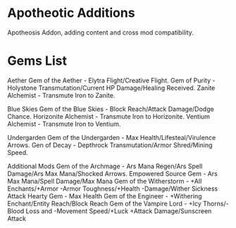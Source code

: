 # Apotheotic Additions
Apotheosis Addon, adding content and cross mod compatibility.

# Gems List
Aether
Gem of the Aether - Elytra Flight/Creative Flight.
Gem of Purity - Holystone Transmutation/Current HP Damage/Healing Received.
Zanite Alchemist - Transmute Iron to Zanite.

Blue Skies
Gem of the Blue Skies - Block Reach/Attack Damage/Dodge Chance.
Horizonite Alchemist - Transmute Iron to Horizonite.
Ventium Alchemist - Transmute Iron to Ventium.

Undergarden
Gem of the Undergarden - Max Health/Lifesteal/Virulence Arrows.
Gen of Decay - Depthrock Transmutation/Armor Shred/Mining Speed.

Additional Mods
Gem of the Archmage - Ars Mana Regen/Ars Spell Damage/Ars Max Mana/Shocked Arrows.
Empowered Source Gem - Ars Max Mana/Spell Damage/Max Mana
Gem of the Witherstorm - +All Enchants/+Armor  -Armor Toughness/+Health -Damage/Wither Sickness Attack
Hearty Gem - Max Health
Gem of the Engineer - +Withering Enchant/Entity Reach/Block Reach
Gem of the Vampire Lord - +Icy Thorns/-Blood Loss and -Movement Speed/+Luck +Attack Damage/Sunscreen Attack
